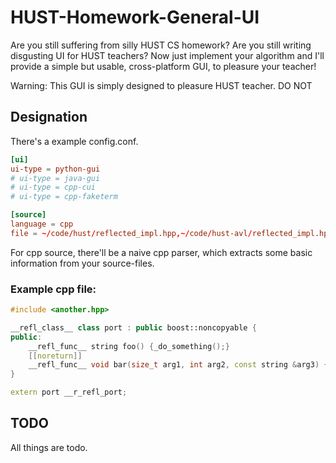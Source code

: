 # HUST-Homework-General-UI
Are you still suffering from silly HUST CS homework? Are you still writing disgusting UI for HUST teachers? Now just implement your algorithm and I'll provide a simple but usable, cross-platform GUI, to pleasure your teacher!

Warning: This GUI is simply designed to pleasure HUST teacher. DO NOT 

## Designation
There's a example config.conf.

```conf
[ui]
ui-type = python-gui
# ui-type = java-gui
# ui-type = cpp-cui
# ui-type = cpp-faketerm

[source]
language = cpp
file = ~/code/hust/reflected_impl.hpp,~/code/hust-avl/reflected_impl.hpp
```

For cpp source, there'll be a naive cpp parser, which extracts some basic information from your source-files.

### Example cpp file:
```C++
#include <another.hpp>

__refl_class__ class port : public boost::noncopyable {
public:
    __refl_func__ string foo() {_do_something();}
    [[noreturn]]
    __refl_func__ void bar(size_t arg1, int arg2, const string &arg3) {_do_another_thing(arg1,arg2,arg3);}
}

extern port __r_refl_port;
```

## TODO
All things are todo.
